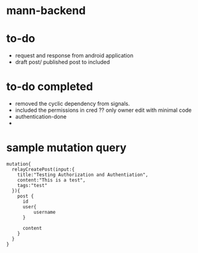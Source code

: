 # mann-backend


# to-do
- request and response from android application
- draft post/ published post to included

# to-do completed
- removed the cyclic dependency from signals.
- included the permissions in cred ?? only owner edit with minimal code
- authentication-done
- 

# sample mutation query
```
mutation{
  relayCreatePost(input:{
    title:"Testing Authorization and Authentiation",
    content:"This is a test",
    tags:"test"
  }){
    post {
      id
      user{
          username
      }
      
      content
    }
  }
}
```

